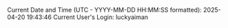 Current Date and Time (UTC - YYYY-MM-DD HH:MM:SS formatted): 2025-04-20 19:43:46
Current User's Login: luckyaiman
